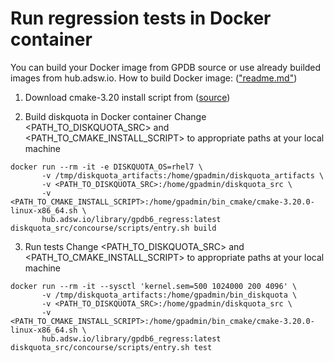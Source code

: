 # Run regression tests in Docker container

You can build your Docker image from GPDB source or use already builded images from hub.adsw.io.
How to build Docker image: (["readme.md"](https://github.com/arenadata/gpdb/blob/f7ff7c8ecae4ce7ab3b73fd46171cdaa457b3591/arenadata/readme.md))

1. Download cmake-3.20 install script from ([source](https://github.com/Kitware/CMake/releases/download/v3.20.0/cmake-3.20.0-linux-x86_64.sh))

2. Build diskquota in Docker container
Change <PATH_TO_DISKQUOTA_SRC> and <PATH_TO_CMAKE_INSTALL_SCRIPT> to appropriate paths at your local machine

```
docker run --rm -it -e DISKQUOTA_OS=rhel7 \
       -v /tmp/diskquota_artifacts:/home/gpadmin/diskquota_artifacts \
       -v <PATH_TO_DISKQUOTA_SRC>:/home/gpadmin/diskquota_src \
       -v <PATH_TO_CMAKE_INSTALL_SCRIPT>:/home/gpadmin/bin_cmake/cmake-3.20.0-linux-x86_64.sh \
       hub.adsw.io/library/gpdb6_regress:latest diskquota_src/concourse/scripts/entry.sh build
```

3. Run tests
Change <PATH_TO_DISKQUOTA_SRC> and <PATH_TO_CMAKE_INSTALL_SCRIPT> to appropriate paths at your local machine

```
docker run --rm -it --sysctl 'kernel.sem=500 1024000 200 4096' \
       -v /tmp/diskquota_artifacts:/home/gpadmin/bin_diskquota \
       -v <PATH_TO_DISKQUOTA_SRC>:/home/gpadmin/diskquota_src \
       -v <PATH_TO_CMAKE_INSTALL_SCRIPT>:/home/gpadmin/bin_cmake/cmake-3.20.0-linux-x86_64.sh \
       hub.adsw.io/library/gpdb6_regress:latest diskquota_src/concourse/scripts/entry.sh test
```
